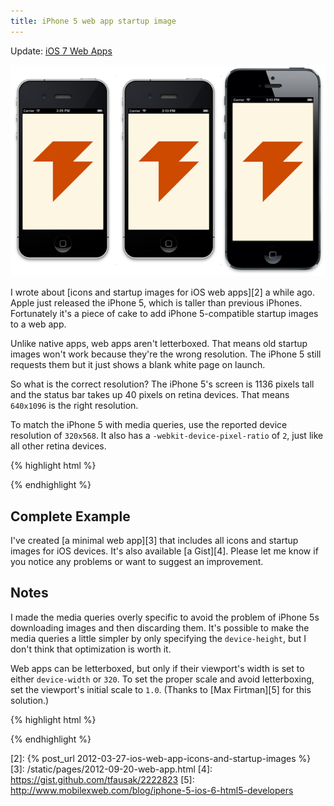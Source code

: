 ```yaml
---
title: iPhone 5 web app startup image
---
```


<aside>Update: <a href="{% post_url 2013-11-01-ios-7-web-apps %}">iOS 7 Web Apps</a></aside>

![iPhone comparison][1]

I wrote about [icons and startup images for iOS web apps][2] a while
ago. Apple just released the iPhone 5, which is taller than previous
iPhones. Fortunately it's a piece of cake to add iPhone 5-compatible
startup images to a web app.

Unlike native apps, web apps aren't letterboxed. That means old
startup images won't work because they're the wrong resolution. The
iPhone 5 still requests them but it just shows a blank white page
on launch.

So what is the correct resolution? The iPhone 5's screen is 1136
pixels tall and the status bar takes up 40 pixels on retina devices.
That means `640x1096` is the right resolution.

To match the iPhone 5 with media queries, use the reported device
resolution of `320x568`. It also has a `-webkit-device-pixel-ratio`
of `2`, just like all other retina devices.

{% highlight html %}
<link rel="apple-touch-startup-image"
      media="(device-width: 320px)
         and (device-height: 568px)
         and (-webkit-device-pixel-ratio: 2)"
      href="apple-touch-startup-image-640x1096.png">
{% endhighlight %}

## Complete Example

I've created [a minimal web app][3] that includes all icons and
startup images for iOS devices. It's also available [a Gist][4].
Please let me know if you notice any problems or want to suggest
an improvement.

## Notes

I made the media queries overly specific to avoid the problem of
iPhone 5s downloading images and then discarding them. It's possible
to make the media queries a little simpler by only specifying the
`device-height`, but I don't think that optimization is worth it.

Web apps can be letterboxed, but only if their viewport's width is
set to either `device-width` or `320`. To set the proper scale and
avoid letterboxing, set the viewport's initial scale to `1.0`.
(Thanks to [Max Firtman][5] for this solution.)

{% highlight html %}
<!-- Letterboxed on iPhone 5 -->
<meta name="viewport"
      content="width=device-width">
<meta name="viewport"
      content="width=320">
<!-- Not letterboxed on iPhone 5 -->
<meta name="viewport"
      content="initial-scale=1.0">
<meta name="viewport"
      content="width=320.1">
{% endhighlight %}

[1]: /static/images/2012/09/20/iphone-comparison.png
[2]: {% post_url 2012-03-27-ios-web-app-icons-and-startup-images %}
[3]: /static/pages/2012-09-20-web-app.html
[4]: https://gist.github.com/tfausak/2222823
[5]: http://www.mobilexweb.com/blog/iphone-5-ios-6-html5-developers
